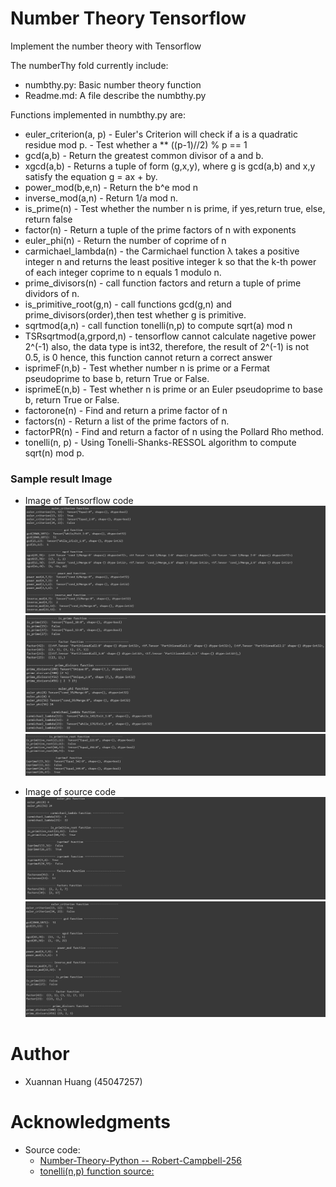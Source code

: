 # Number Theory Tensorflow 

Implement the number theory with Tensorflow

The numberThy fold currently include:
* numbthy.py: Basic number theory function
* Readme.md: A file describe the numbthy.py
	
Functions implemented in numbthy.py are:
* euler_criterion(a, p) - Euler's Criterion will check if a is a quadratic residue mod p. 
			- Test whether a ** ((p-1)//2) % p == 1
* gcd(a,b) - Return the greatest common divisor of a and b.
* xgcd(a,b) - Returns a tuple of form (g,x,y), where g is gcd(a,b) and
    			x,y satisfy the equation g = ax + by.
* power_mod(b,e,n) - Return the b^e mod n 
* inverse_mod(a,n) - Return 1/a mod n. 
* is_prime(n) - Test whether the number n is prime, if yes,return true, else, return false 
* factor(n) - Return a tuple of the prime factors of n with exponents 
* euler_phi(n) - Return the number of coprime of n 
* carmichael_lambda(n) - the Carmichael function λ takes a positive integer n and 
    			returns the least positive integer k so that the k-th power 
    			of each integer coprime to n equals 1 modulo n. 
* prime_divisors(n) - call function factors and return a tuple of prime dividors of n. 
* is_primitive_root(g,n) - call functions gcd(g,n) and prime_divisors(order),then test whether g is primitive. 
* sqrtmod(a,n) - call function tonelli(n,p) to compute sqrt(a) mod n 
* TSRsqrtmod(a,grpord,n) - tensorflow cannot calculate nagetive power 2^(-1)
    			 also, the data type is int32, therefore, the result of 2^(-1) is not 0.5, is 0
    			 hence, this function cannot return a correct answer 
* isprimeF(n,b) - Test whether number n is prime or a Fermat pseudoprime to base b, return True or False. 
* isprimeE(n,b) - Test whether n is prime or an Euler pseudoprime to base b, return True or False. 
* factorone(n) - Find and return a prime factor of n 
* factors(n) - Return a list of the prime factors of n. 
* factorPR(n) - Find and return a factor of n using the Pollard Rho method. 
* tonelli(n, p) - Using Tonelli-Shanks-RESSOL algorithm to compute sqrt(n) mod p. 

### Sample result Image 
* Image of Tensorflow code 
![Result_1_Tensor](ResultImage/Result_1_Tensor.png)
![Result_2_Tensor](ResultImage/Result_2_Tensor.png)
![Result_3_Tensor](ResultImage/Result_3_Tensor.png)

* Image of source code
![Result_1_SC](ResultImage/Result_1_SC.png)
![Result_2_SC](ResultImage/Result_2_SC.png)

# Author
* Xuannan Huang (45047257)
	
# Acknowledgments 
* Source code: 
	* [Number-Theory-Python -- Robert-Campbell-256](https://github.com/Robert-Campbell-256/Number-Theory-Python/blob/master/numbthy.py)
	* [tonelli(n,p) function source:](https://rosettacode.org/wiki/Tonelli-Shanks_algorithm#Python) 
